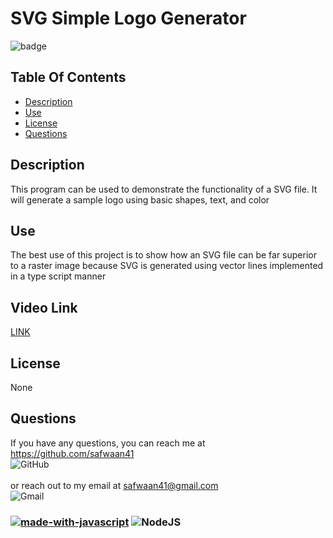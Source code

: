 # SVG Simple Logo Generator
![badge](https://img.shields.io/badge/license-None-blue)


## Table Of Contents
- [Description](#description)
- [Use](#use)
- [License](#license)
- [Questions](#questions)
## Description
This program can be used to demonstrate the functionality of a SVG file. It will generate a sample logo using basic shapes, text, and color 

## Use
The best use of this project is to show how an SVG file can be far superior to a raster image because SVG is generated using vector lines implemented in a type script manner

## Video Link
[LINK](chrome-extension://mmeijimgabbpbgpdklnllpncmdofkcpn/app.html#/files/695f8866-e765-4998-y68a-3f97caec50ad)

## License
None

## Questions
If you have any questions, you can reach me at https://github.com/safwaan41 <br/>![GitHub](https://img.shields.io/badge/github-%23121011.svg?style=for-the-badge&logo=github&logoColor=white)<br/>
<br/>
or reach out to my email at safwaan41@gmail.com <br/>
![Gmail](https://img.shields.io/badge/Gmail-D14836?style=for-the-badge&logo=gmail&logoColor=white) <br/>
### [![made-with-javascript](https://img.shields.io/badge/Made%20with-JavaScript-1f425f.svg)](https://www.javascript.com) ![NodeJS](https://img.shields.io/badge/node.js-6DA55F?style=for-the-badge&logo=node.js&logoColor=white)

    